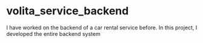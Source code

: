 # volita_service_backend
I have worked on the backend of a car rental service before. In this project, I developed the entire backend system

